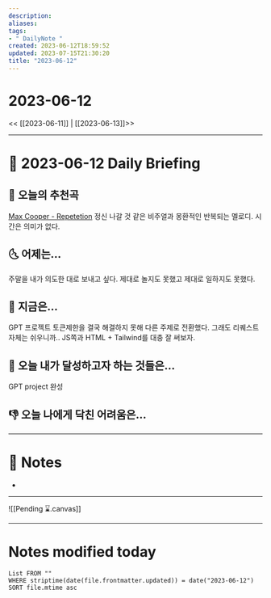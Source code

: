 ```yaml
---
description:
aliases: 
tags:
- " DailyNote "
created: 2023-06-12T18:59:52
updated: 2023-07-15T21:30:20
title: "2023-06-12"
---
```


# 2023-06-12

<< [[2023-06-11]] | [[2023-06-13]]>>

---

# 📅 2023-06-12 Daily Briefing

## 🎵 오늘의 추천곡

[Max Cooper - Repetetion](https://youtu.be/nO9aot9RgQc) 정신 나갈 것 같은 비주얼과 몽환적인 반복되는 멜로디. 시간은 의미가 없다.

## 🌜 어제는...

주말을 내가 의도한 대로 보내고 싶다. 제대로 놀지도 못했고 제대로 일하지도 못했다.

## 🙌 지금은...

GPT 프로젝트 토큰제한을 결국 해결하지 못해 다른 주제로 전환했다. 그래도 리퀘스트 자체는 쉬우니까.. JS쪽과 HTML + Tailwind를 대충 잘 써보자.

## 🚀 오늘 내가 달성하고자 하는 것들은...

GPT project 완성

## 👎 오늘 나에게 닥친 어려움은...

---

# 📝 Notes

- 

___

![[Pending ⌛.canvas]]

---

# Notes modified today

```dataview
List FROM "" 
WHERE striptime(date(file.frontmatter.updated)) = date("2023-06-12") 
SORT file.mtime asc
```
